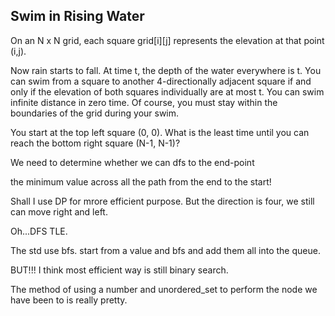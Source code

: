 ## Swim in Rising Water
On an N x N grid, each square grid[i][j] represents the elevation at that point (i,j).

Now rain starts to fall. At time t, the depth of the water everywhere is t. You can swim from a square to another 4-directionally adjacent square if and only if the elevation of both squares individually are at most t. You can swim infinite distance in zero time. Of course, you must stay within the boundaries of the grid during your swim.

You start at the top left square (0, 0). What is the least time until you can reach the bottom right square (N-1, N-1)?

We need to determine whether we can dfs to the end-point

the minimum value across all the path from the end to the start!

Shall I use DP for mrore efficient purpose. But the direction is four, we still can move right and left. 

Oh...DFS TLE.

The std use bfs. start from a value and bfs and add them all into the queue.

BUT!!! I think most efficient way is still binary search. 

The method of using a number and unordered_set to perform the node we have been to is really pretty.